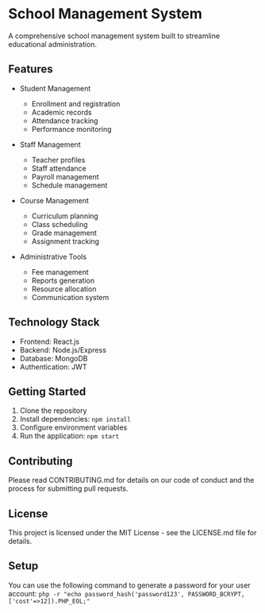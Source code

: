 
# School Management System

A comprehensive school management system built to streamline educational administration.

## Features

- Student Management
  - Enrollment and registration
  - Academic records
  - Attendance tracking
  - Performance monitoring

- Staff Management
  - Teacher profiles
  - Staff attendance
  - Payroll management
  - Schedule management

- Course Management
  - Curriculum planning
  - Class scheduling
  - Grade management
  - Assignment tracking

- Administrative Tools
  - Fee management
  - Reports generation
  - Resource allocation
  - Communication system

## Technology Stack

- Frontend: React.js
- Backend: Node.js/Express
- Database: MongoDB
- Authentication: JWT

## Getting Started

1. Clone the repository
2. Install dependencies: `npm install`
3. Configure environment variables
4. Run the application: `npm start`

## Contributing

Please read CONTRIBUTING.md for details on our code of conduct and the process for submitting pull requests.

## License

This project is licensed under the MIT License - see the LICENSE.md file for details.

## Setup

You can use the following command to generate a password for your user account: `php -r "echo password_hash('password123', PASSWORD_BCRYPT, ['cost'=>12]).PHP_EOL;"`

 